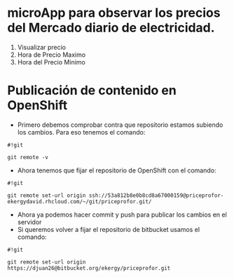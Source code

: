 # microApp para observar los precios del Mercado diario de electricidad.

1. Visualizar precio
2. Hora de Precio Maximo
3. Hora del Precio Minimo



# Publicación de contenido en OpenShift
* Primero debemos comprobar contra que repositorio estamos subiendo los cambios. Para eso tenemos el comando:  
```
#!git

git remote -v
```
* Ahora tenemos que fijar el repositorio de OpenShift con el comando:
```
#!git

git remote set-url origin ssh://53a812b8e0b8cd8a67000159@priceprofor-ekergydavid.rhcloud.com/~/git/priceprofor.git/
```
* Ahora ya podemos hacer commit y push para publicar los cambios en el servidor
* Si queremos volver a fijar el repositorio de bitbucket usamos el comando:
```
#!git

git remote set-url origin https://djuan26@bitbucket.org/ekergy/priceprofor.git
```
